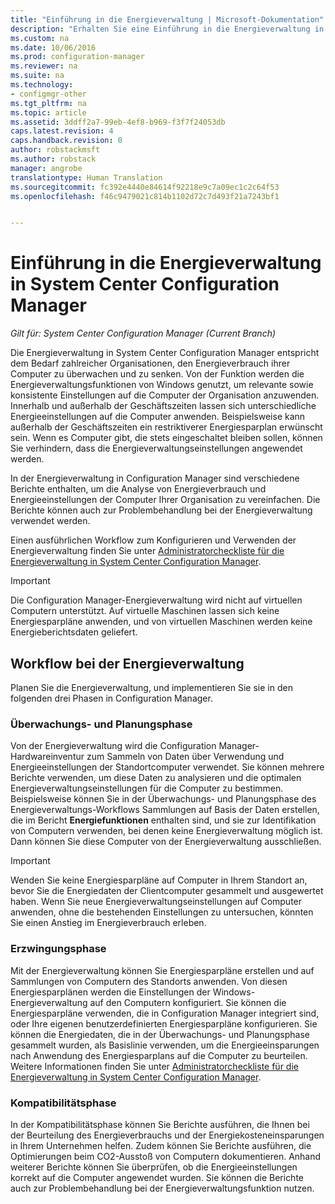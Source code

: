 ```yaml
---
title: "Einführung in die Energieverwaltung | Microsoft-Dokumentation"
description: "Erhalten Sie eine Einführung in die Energieverwaltung in System Center Configuration Manager."
ms.custom: na
ms.date: 10/06/2016
ms.prod: configuration-manager
ms.reviewer: na
ms.suite: na
ms.technology:
- configmgr-other
ms.tgt_pltfrm: na
ms.topic: article
ms.assetid: 3ddff2a7-99eb-4ef8-b969-f3f7f24053db
caps.latest.revision: 4
caps.handback.revision: 0
author: robstackmsft
ms.author: robstack
manager: angrobe
translationtype: Human Translation
ms.sourcegitcommit: fc392e4440e84614f92218e9c7a09ec1c2c64f53
ms.openlocfilehash: f46c9479021c814b1102d72c7d493f21a7243bf1


---
```

# <a name="introduction-to-power-management-in-system-center-configuration-manager"></a>Einführung in die Energieverwaltung in System Center Configuration Manager

*Gilt für: System Center Configuration Manager (Current Branch)*

Die Energieverwaltung in System Center Configuration Manager entspricht dem Bedarf zahlreicher Organisationen, den Energieverbrauch ihrer Computer zu überwachen und zu senken. Von der Funktion werden die Energieverwaltungsfunktionen von Windows genutzt, um relevante sowie konsistente Einstellungen auf die Computer der Organisation anzuwenden. Innerhalb und außerhalb der Geschäftszeiten lassen sich unterschiedliche Energieeinstellungen auf die Computer anwenden. Beispielsweise kann außerhalb der Geschäftszeiten ein restriktiverer Energiesparplan erwünscht sein. Wenn es Computer gibt, die stets eingeschaltet bleiben sollen, können Sie verhindern, dass die Energieverwaltungseinstellungen angewendet werden.  

 In der Energieverwaltung in Configuration Manager sind verschiedene Berichte enthalten, um die Analyse von Energieverbrauch und Energieeinstellungen der Computer Ihrer Organisation zu vereinfachen. Die Berichte können auch zur Problembehandlung bei der Energieverwaltung verwendet werden.  

 Einen ausführlichen Workflow zum Konfigurieren und Verwenden der Energieverwaltung finden Sie unter [Administratorcheckliste für die Energieverwaltung in System Center Configuration Manager](../../../../core/clients/manage/power/administrator-checklist-for-power-management.md).  

> [!IMPORTANT]  
>  Die Configuration Manager-Energieverwaltung wird nicht auf virtuellen Computern unterstützt. Auf virtuelle Maschinen lassen sich keine Energiesparpläne anwenden, und von virtuellen Maschinen werden keine Energieberichtsdaten geliefert.  

## <a name="the-power-management-workflow"></a>Workflow bei der Energieverwaltung  
 Planen Sie die Energieverwaltung, und implementieren Sie sie in den folgenden drei Phasen in Configuration Manager.  

### <a name="monitoring-and-planning-phase"></a>Überwachungs- und Planungsphase  
 Von der Energieverwaltung wird die Configuration Manager-Hardwareinventur zum Sammeln von Daten über Verwendung und Energieeinstellungen der Standortcomputer verwendet. Sie können mehrere Berichte verwenden, um diese Daten zu analysieren und die optimalen Energieverwaltungseinstellungen für die Computer zu bestimmen. Beispielsweise können Sie in der Überwachungs- und Planungsphase des Energieverwaltungs-Workflows Sammlungen auf Basis der Daten erstellen, die im Bericht **Energiefunktionen** enthalten sind, und sie zur Identifikation von Computern verwenden, bei denen keine Energieverwaltung möglich ist. Dann können Sie diese Computer von der Energieverwaltung ausschließen.  

> [!IMPORTANT]  
>  Wenden Sie keine Energiesparpläne auf Computer in Ihrem Standort an, bevor Sie die Energiedaten der Clientcomputer gesammelt und ausgewertet haben. Wenn Sie neue Energieverwaltungseinstellungen auf Computer anwenden, ohne die bestehenden Einstellungen zu untersuchen, könnten Sie einen Anstieg im Energieverbrauch erleben.  

### <a name="enforcement-phase"></a>Erzwingungsphase  
 Mit der Energieverwaltung können Sie Energiesparpläne erstellen und auf Sammlungen von Computern des Standorts anwenden. Von diesen Energiesparplänen werden die Einstellungen der Windows-Energieverwaltung auf den Computern konfiguriert. Sie können die Energiesparpläne verwenden, die in Configuration Manager integriert sind, oder Ihre eigenen benutzerdefinierten Energiesparpläne konfigurieren. Sie können die Energiedaten, die in der Überwachungs- und Planungsphase gesammelt wurden, als Basislinie verwenden, um die Energieeinsparungen nach Anwendung des Energiesparplans auf die Computer zu beurteilen. Weitere Informationen finden Sie unter [Administratorcheckliste für die Energieverwaltung in System Center Configuration Manager](../../../../core/clients/manage/power/administrator-checklist-for-power-management.md).  

### <a name="compliance-phase"></a>Kompatibilitätsphase  
 In der Kompatibilitätsphase können Sie Berichte ausführen, die Ihnen bei der Beurteilung des Energieverbrauchs und der Energiekosteneinsparungen in Ihrem Unternehmen helfen. Zudem können Sie Berichte ausführen, die Optimierungen beim CO2-Ausstoß von Computern dokumentieren. Anhand weiterer Berichte können Sie überprüfen, ob die Energieeinstellungen korrekt auf die Computer angewendet wurden. Sie können die Berichte auch zur Problembehandlung bei der Energieverwaltungsfunktion nutzen.  



<!--HONumber=Dec16_HO3-->


